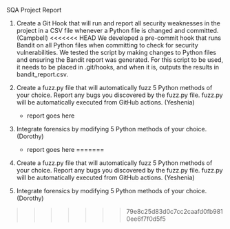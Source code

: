 SQA Project Report

1. Create a Git Hook that will run and report all security weaknesses in the project in a CSV file whenever a Python file is changed and committed. (Campbell)
<<<<<<< HEAD
   We developed a pre-commit hook that runs Bandit on all Python files when committing to check for security vulnerabilities. We tested the script by making changes to Python files and ensuring the Bandit report was generated. For this script to be used, it needs to be placed in .git/hooks, and when it is, outputs the results in bandit_report.csv. 
   
3. Create a fuzz.py file that will automatically fuzz 5 Python methods of your choice. Report any bugs you discovered by the fuzz.py file. fuzz.py will be automatically executed from GitHub actions. (Yeshenia)
   - report goes here
5. Integrate forensics by modifying 5 Python methods of your choice. (Dorothy)
   - report goes here
=======
2. Create a fuzz.py file that will automatically fuzz 5 Python methods of your choice. Report any bugs you discovered by the fuzz.py file. fuzz.py will be automatically executed from GitHub actions. (Yeshenia)
3. Integrate forensics by modifying 5 Python methods of your choice. (Dorothy)
>>>>>>> 79e8c25d83d0c7cc2caafd0fb9810ee6f7f0d5f5
